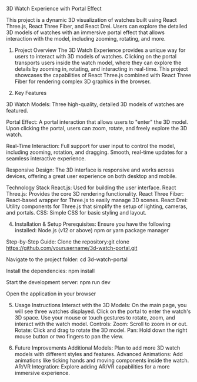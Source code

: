 3D Watch Experience with Portal Effect


This project is a dynamic 3D visualization of watches built using React Three.js, 
React Three Fiber, and React Drei.
Users can explore the detailed 3D models of watches with an immersive portal
effect that allows interaction with the model, including zooming, rotating, and more.

1. Project Overview
The 3D Watch Experience provides a unique way for users to interact with 3D models of watches.
 Clicking on the portal transports users inside the watch model,
 where they can explore the details by zooming in, rotating, and interacting in real-time.
 This project showcases the capabilities of React Three.js combined with React Three Fiber for rendering complex 3D graphics in the browser.

2. Key Features

3D Watch Models:
Three high-quality, detailed 3D models of watches are featured.

Portal Effect:
A portal interaction that allows users to "enter" the 3D model.
Upon clicking the portal, users can zoom, rotate, and freely explore the 3D watch.

Real-Time Interaction:
Full support for user input to control the model, including zooming, rotation, and dragging.
Smooth, real-time updates for a seamless interactive experience.

Responsive Design:
The 3D interface is responsive and works across devices, offering a great user experience on both desktop and mobile.


Technology Stack
React.js: Used for building the user interface.
React Three.js: Provides the core 3D rendering functionality.
React Three Fiber: React-based wrapper for Three.js to easily manage 3D scenes.
React Drei: Utility components for Three.js that simplify the setup of lighting, cameras, and portals.
CSS: Simple CSS for basic styling and layout.


4. Installation & Setup
Prerequisites:
Ensure you have the following installed:
Node.js (v12 or above)
npm or yarn package manager

Step-by-Step Guide:
Clone the repository:git clone https://github.com/yourusername/3d-watch-portal.git

Navigate to the project folder:
cd 3d-watch-portal

Install the dependencies:
npm install

Start the development server:
npm run dev

Open the application in your browser


5. Usage Instructions
Interact with the 3D Models:
On the main page, you will see three watches displayed.
Click on the portal to enter the watch's 3D space.
Use your mouse or touch gestures to rotate, zoom, and interact with the watch model.
Controls:
Zoom: Scroll to zoom in or out.
Rotate: Click and drag to rotate the 3D model.
Pan: Hold down the right mouse button or two fingers to pan the view.

6. Future Improvements
Additional Models: Plan to add more 3D watch models with different styles and features.
Advanced Animations: Add animations like ticking hands and moving components inside the watch.
AR/VR Integration: Explore adding AR/VR capabilities for a more immersive experience.






